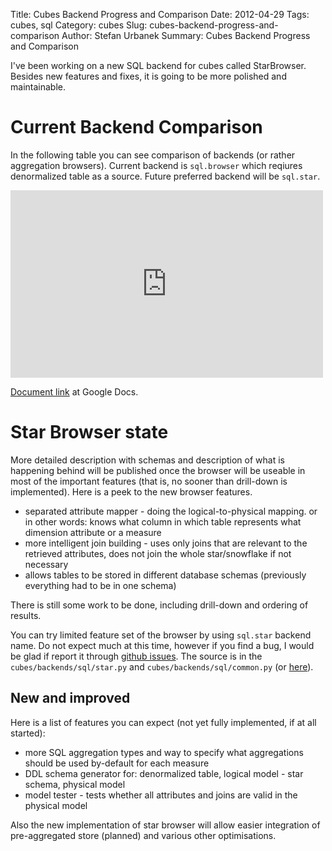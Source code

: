 Title: Cubes Backend Progress and Comparison
Date: 2012-04-29
Tags: cubes, sql
Category: cubes
Slug: cubes-backend-progress-and-comparison
Author: Stefan Urbanek
Summary: Cubes Backend Progress and Comparison

I've been working on a new SQL backend for cubes called StarBrowser. Besides
new features and fixes, it is going to be more polished and maintainable. 

Current Backend Comparison
==========================

In the following table you can see comparison of backends (or rather
aggregation browsers). Current backend is `sql.browser` which reqiures
denormalized table as a source. Future preferred backend will be `sql.star`.

<iframe width="500" height="300" frameborder="0" src="https://docs.google.com/spreadsheet/pub?key=0AsH8n-1Zd5PadGxpVDAxdDhVNHdrUFZkT0pJR2JZamc&amp;single=true&amp;gid=0&amp;range=a1%3Ag26&amp;output=html&amp;widget=true"></iframe>

[Document link](https://docs.google.com/spreadsheet/ccc?key=0AsH8n-1Zd5PadGxpVDAxdDhVNHdrUFZkT0pJR2JZamc) at Google Docs.

Star Browser state
==================

More detailed description with schemas and description of what is happening
behind will be published once the browser will be useable in most of the
important features (that is, no sooner than drill-down is implemented). Here
is a peek to the new browser features.

* separated attribute mapper - doing the logical-to-physical mapping. or in
  other words: knows what column in which table represents what dimension
  attribute or a measure
* more intelligent join building - uses only joins that are relevant to the
  retrieved attributes, does not join the whole star/snowflake if not necessary
* allows tables to be stored in different database schemas (previously
  everything had to be in one schema)

There is still some work to be done, including drill-down and ordering
of results.

You can try limited feature set of the browser by using `sql.star` backend
name. Do not expect much at this time, however if you find a bug, I would be
glad if report it through [github
issues](https://github.com/Stiivi/cubes/issues). The source is in the
`cubes/backends/sql/star.py` and `cubes/backends/sql/common.py` (or
[here](https://github.com/Stiivi/cubes/blob/master/cubes/backends/sql/star.py)).

New and improved
----------------

Here is a list of features you can expect (not yet fully implemented, if at
all started):

* more SQL aggregation types and way to specify what aggregations
  should be used by-default for each measure
* DDL schema generator for: denormalized table, logical model - star schema,
  physical model
* model tester - tests whether all attributes and joins are valid in the
  physical model

Also the new implementation of star browser will allow easier integration of
 pre-aggregated store (planned) and various other optimisations.
